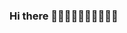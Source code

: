 ### Hi there 👋👋👋👋👋👋👋👋👋👋

<!--
**carraira/carraira** is a ✨ _special_ ✨ repository because its `README.md` (this file) appears on your GitHub profile.
Airan L. Carreño Perez (https://www.linkedin.com/in/airan-carre%C3%B1o-perez-146b6616a/)

Here are some ideas to get you started:

- 🔭 I’m currently working on Software Integration Engineer IBM
- 🌱 I’m currently learning AWS, GIT, IBM Api Connect, Docker
- 👯 I’m looking to collaborate on Open Source, Temporally projects
- 🤔 I’m looking for help with IBM App Connect Bus integration
- 💬 Ask me about IBM Datapower, XSLT, JS, XQ, ITX, WTX, Jira, Confluence
- 📫 How to reach me: Telegram, linkedin, Bitbucket
-->

